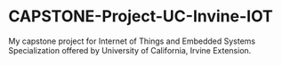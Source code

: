 # CAPSTONE-Project-UC-Invine-IOT
My capstone project for Internet of Things and Embedded Systems Specialization offered by University of California, Irvine Extension. 
